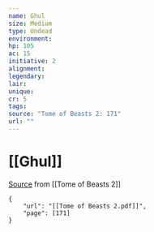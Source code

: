 ```yaml
---
name: Ghul
size: Medium
type: Undead
environment: 
hp: 105
ac: 15
initiative: 2
alignment: 
legendary: 
lair: 
unique: 
cr: 5
tags: 
source: "Tome of Beasts 2: 171"
url: ""
---
```

# [[Ghul]]

[Source](zotero://open-pdf/library/items/9UQIAB6R?page=171) from [[Tome of Beasts 2]]

```pdf
{
	"url": "[[Tome of Beasts 2.pdf]]",
	"page": [171]
}
```


